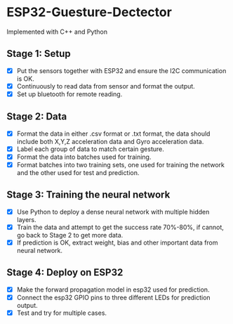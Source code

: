 # ESP32-Guesture-Dectector
Implemented with C++ and Python

## Stage 1: Setup
- [x] Put the sensors together with ESP32 and ensure the I2C communication is OK.  
- [x] Continuously to read data from sensor and format the output.  
- [x] Set up bluetooth for remote reading.  

## Stage 2: Data 
- [x] Format the data in either .csv format or .txt format, the data should include 
both X,Y,Z acceleration data and Gyro acceleration data.  
- [x] Label each group of data to match certain gesture.  
- [x] Format the data into batches used for training.  
- [x] Format batches into two training sets, one used for training the network and the other
used for test and prediction.  

## Stage 3: Training the neural network
- [x] Use Python to deploy a dense neural network with multiple hidden layers.  
- [x] Train the data and attempt to get the success rate 70%-80%, if cannot, go back to Stage 2
to get more data.  
- [x] If prediction is OK, extract weight, bias and other important data from neural network.  

## Stage 4: Deploy on ESP32 
- [x] Make the forward propagation model in esp32 used for prediction.  
- [x] Connect the esp32 GPIO pins to three different LEDs for prediction output.  
- [x] Test and try for multiple cases.   
